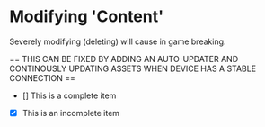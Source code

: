 # Modifying 'Content'
Severely modifying (deleting) will cause in game breaking.

== THIS CAN BE FIXED BY ADDING AN AUTO-UPDATER AND CONTINOUSLY UPDATING ASSETS WHEN DEVICE HAS A STABLE CONNECTION ==

- [] This is a complete item
- [x] This is an incomplete item
